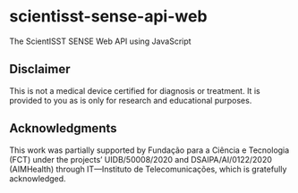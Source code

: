 # scientisst-sense-api-web

The ScientISST SENSE Web API using JavaScript

## Disclaimer

This is not a medical device certified for diagnosis or treatment. It is provided to you as is only for research and educational purposes.

## Acknowledgments

This work was partially supported by Fundação para a Ciência e Tecnologia (FCT) under the projects’ UIDB/50008/2020 and DSAIPA/AI/0122/2020 (AIMHealth) through IT—Instituto de Telecomunicações, which is gratefully acknowledged.
